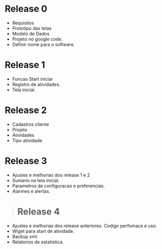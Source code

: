 # Release 0 #
  * Requisitos
  * Prototipo das telas
  * Modelo de Dados
  * Projeto no google code.
  * Definir nome para o software.

# Release 1 #
  * Funcao Start iniciar
  * Registro de atividades.
  * Tela inicial.

# Release 2 #
  * Cadastros cliente
  * Projeto
  * Atividades
  * Tipo atividade

# Release 3 #
  * Ajustes  e melhorias dos release 1 e 2
  * Sumario na tela inicial.
  * Parametros de configuracao e preferencias.
  * Alarmes e alertas.

> # Release 4 #
  * Ajustes e melhorias dos release anteriores. Codigo perfomace e uso.
  * Wiget para start de atividade.
  * Backup xml.
  * Relatorios de estatistica.